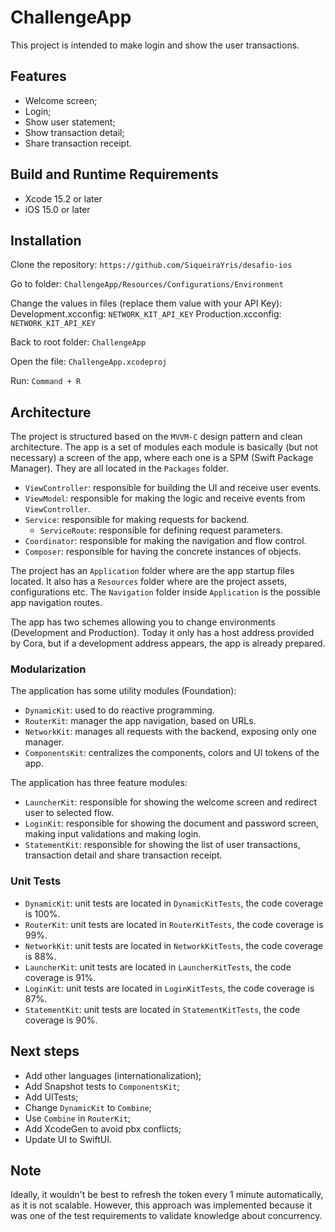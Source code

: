 # ChallengeApp

This project is intended to make login and show the user transactions.

## Features

- Welcome screen;
- Login;
- Show user statement;
- Show transaction detail;
- Share transaction receipt.

## Build and Runtime Requirements

- Xcode 15.2 or later
- iOS 15.0 or later

## Installation

Clone the repository:
`https://github.com/SiqueiraYris/desafio-ios`

Go to folder:
`ChallengeApp/Resources/Configurations/Environment`

Change the values in files (replace them value with your API Key):
Development.xcconfig: `NETWORK_KIT_API_KEY`
Production.xcconfig: `NETWORK_KIT_API_KEY`

Back to root folder:
`ChallengeApp`

Open the file:
`ChallengeApp.xcodeproj`

Run:
`Command + R`

## Architecture

The project is structured based on the `MVVM-C` design pattern and clean architecture. The app is a set of modules each module is basically (but not necessary) a screen of the app, where each one is a SPM (Swift Package Manager). They are all located in the `Packages` folder.

- `ViewController`: responsible for building the UI and receive user events.
- `ViewModel`: responsible for making the logic and receive events from `ViewController`.
- `Service`: responsible for making requests for backend.
    - `ServiceRoute`: responsible for defining request parameters.
- `Coordinator`: responsible for making the navigation and flow control.
- `Composer`: responsible for having the concrete instances of objects.

The project has an `Application` folder where are the app startup files located. It also has a `Resources` folder where are the project assets, configurations etc. The `Navigation` folder inside `Application` is the possible app navigation routes.

The app has two schemes allowing you to change environments (Development and Production). Today it only has a host address provided by Cora, but if a development address appears, the app is already prepared.

### Modularization

The application has some utility modules (Foundation):
- `DynamicKit`: used to do reactive programming.
- `RouterKit`: manager the app navigation, based on URLs.
- `NetworkKit`: manages all requests with the backend, exposing only one manager.
- `ComponentsKit`: centralizes the components, colors and UI tokens of the app.

The application has three feature modules:
- `LauncherKit`: responsible for showing the welcome screen and redirect user to selected flow.
- `LoginKit`: responsible for showing the document and password screen, making input validations and making login.
- `StatementKit`: responsible for showing the list of user transactions, transaction detail and share transaction receipt.

### Unit Tests

- `DynamicKit`: unit tests are located in `DynamicKitTests`, the code coverage is 100%.
- `RouterKit`: unit tests are located in `RouterKitTests`, the code coverage is 99%.
- `NetworkKit`: unit tests are located in `NetworkKitTests`, the code coverage is 88%.
- `LauncherKit`: unit tests are located in `LauncherKitTests`, the code coverage is 91%.
- `LoginKit`: unit tests are located in `LoginKitTests`, the code coverage is 87%.
- `StatementKit`: unit tests are located in `StatementKitTests`, the code coverage is 90%.

## Next steps

- Add other languages (internationalization);
- Add Snapshot tests to `ComponentsKit`;
- Add UITests;
- Change `DynamicKit` to `Combine`;
- Use `Combine` in `RouterKit`;
- Add XcodeGen to avoid pbx conflicts;
- Update UI to SwiftUI.


## Note

Ideally, it wouldn't be best to refresh the token every 1 minute automatically, as it is not scalable. However, this approach was implemented because it was one of the test requirements to validate knowledge about concurrency.
